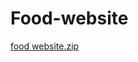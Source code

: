 # Food-website
[food website.zip](https://github.com/CodeOsman/Food-website/files/9794374/food.website.zip)

